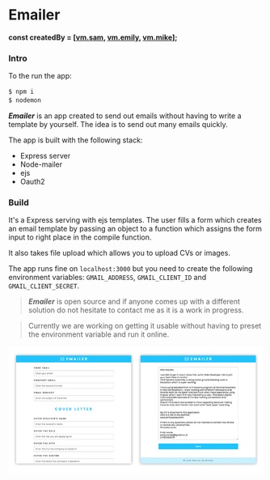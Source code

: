 # Emailer

**const createdBy = [[vm.sam](https://github.com/Domesjo), [vm.emily](https://github.com/eisacke), [vm.mike](https://github.com/mickyginger)];**

### Intro

To the run the app:

```bash
$ npm i
$ nodemon
```

***Emailer*** is an app created to send out emails without having to write a template by yourself. The idea is to send out many emails quickly.

The app is built with the following stack:

* Express server
* Node-mailer
* ejs
* Oauth2

### Build

It's a Express serving with ejs templates. The user fills a form which creates an email template by passing an object to a function which assigns the form input to right place in the compile function.

It also takes file upload which allows you to upload CVs or images.

The app runs fine on `localhost:3000` but you need to create the following environment variables: `GMAIL_ADDRESS`, `GMAIL_CLIENT_ID` and `GMAIL_CLIENT_SECRET`.

> ***Emailer*** is open source and if anyone comes up with a different solution do not hesitate to contact me as it is a work in progress.

> Currently we are working on getting it usable without having to preset the environment variable and run it online.

![Emailer](media/emailer.png)
